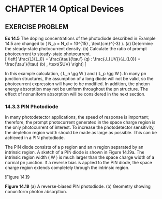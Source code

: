 # CHAPTER 14 Optical Devices

## EXERCISE PROBLEM

**Ex 14.5** The doping concentrations of the photodiode described in Example 14.5 are changed to \( N_a = N_d = 10^{15} \, \text{cm}^{-3} \). (a) Determine the steady-state photocurrent density. (b) Calculate the ratio of prompt photocurrent to steady-state photocurrent.  
\[
\left[ \frac{L}{L_0} = \frac{\tau}{\tau'} (q) : \frac{J_{UV}}{J_{L0}} = \frac{\tau'}{\tau} (b) \, \text{SUV} \right]
\]

In this example calculation, \( L_n \gg W \) and \( L_p \gg W \). In many pn junction structures, the assumption of a long diode will not be valid, so the photocurrent expression will have to be modified. In addition, the photon energy absorption may not be uniform throughout the pn structure. The effect of nonuniform absorption will be considered in the next section.

### 14.3.3 PIN Photodiode

In many photodetector applications, the speed of response is important; therefore, the prompt photocurrent generated in the space charge region is the only photocurrent of interest. To increase the photodetector sensitivity, the depletion region width should be made as large as possible. This can be achieved in a PIN photodiode.

The PIN diode consists of a p region and an n region separated by an intrinsic region. A sketch of a PIN diode is shown in Figure 14.19a. The intrinsic region width \( W \) is much larger than the space charge width of a normal pn junction. If a reverse bias is applied to the PIN diode, the space charge region extends completely through the intrinsic region.

!Figure 14.19

**Figure 14.19** (a) A reverse-biased PIN photodiode. (b) Geometry showing nonuniform photon absorption.